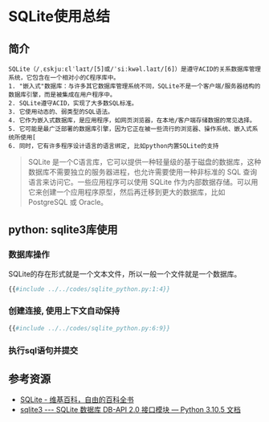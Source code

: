 # SQLite使用总结

<!--ts-->
<!--te-->

## 简介

```admonish quote title='wikipedia: SQLite就是一个嵌入式数据库'
SQLite（/ˌɛskjuːɛlˈlaɪt/[5]或/ˈsiːkwəl.laɪt/[6]）是遵守ACID的关系数据库管理系统，它包含在一个相对小的C程序库中。
1. "嵌入式"数据库：与许多其它数据库管理系统不同，SQLite不是一个客户端/服务器结构的数据库引擎，而是被集成在用户程序中。
2. SQLite遵守ACID，实现了大多数SQL标准。
3. 它使用动态的、弱类型的SQL语法。
4. 它作为嵌入式数据库，是应用程序，如网页浏览器，在本地/客户端存储数据的常见选择。
5. 它可能是最广泛部署的数据库引擎，因为它正在被一些流行的浏览器、操作系统、嵌入式系统所使用[
6. 同时，它有许多程序设计语言的语言绑定, 比如python内置SQLite的支持
```

> SQLite 是一个C语言库，它可以提供一种轻量级的基于磁盘的数据库，这种数据库不需要独立的服务器进程，也允许需要使用一种非标准的 SQL 查询语言来访问它。一些应用程序可以使用 SQLite 作为内部数据存储。可以用它来创建一个应用程序原型，然后再迁移到更大的数据库，比如 PostgreSQL 或 Oracle。

## python: sqlite3库使用

### 数据库操作

SQLite的存在形式就是一个文本文件，所以一般一个文件就是一个数据库。

```python
{{#include ../../codes/sqlite_python.py:1:4}}
```

### 创建连接, 使用上下文自动保持

```python
{{#include ../../codes/sqlite_python.py:6:9}}
```

### 执行sql语句并提交

## 参考资源

- [SQLite - 维基百科，自由的百科全书](https://zh.wikipedia.org/wiki/SQLite)
- [sqlite3 --- SQLite 数据库 DB-API 2.0 接口模块 — Python 3.10.5 文档](https://docs.python.org/zh-cn/3/library/sqlite3.html)